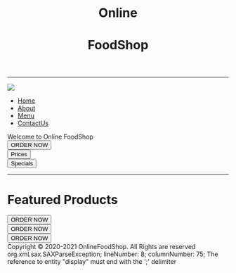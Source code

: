 <!-- Filename - index.html-->

<!DOCTYPE html>
<html lang="en">
<head>
    <link rel="stylesheet" href="style.css">
    <link
        href="https://fonts.googleapis.com/css2?family=Ubuntu+Mono&display=swap"
        rel="stylesheet">
</head>
<body>
    <header>
        <h1 id="top">Online</h1>
        <h1 id="top1">FoodShop</h1>
    </header>
    <hr>
    <nav id="navbar">
      <img src="https://media.geeksforgeeks.org/wp-content/uploads/20240711123257/jpeg-optimizer_2151336570.jpg">
        <ul id="navcontent">
            <li><a href="#">Home</a></li>
            <li><a href="#">About</a></li>
            <li><a href="#">Menu</a></li>
            <li><a href="contact.html">ContactUs</a></li>
        </ul>
    </nav>
    <div id="container1">
        <div id="row1">
            Welcome to Online FoodShop
        </div>
        <button class="btn">ORDER NOW</button>
        <div id="container3">
            <div id="row2">
                <button class="btn">Prices</button>
            </div>
            <div id="row3">
                <button class="btn">Specials</button>
            </div>
        </div>
    </div>
    <hr>
    <h1 id="top3">Featured Products</h1>
    <div id="container4">
        <div id="row4">
            <button class="btn">ORDER NOW</button>
        </div>
        <div id="row5">
            <button class="btn">ORDER NOW</button>
        </div>
        <div id="row6">
            <button class="btn">ORDER NOW</button>
        </div>
    </div>
    <footer>Copyright © 2020-2021 OnlineFoodShop.
        All Rights are reserved</footer>
</body>
</html>
org.xml.sax.SAXParseException; lineNumber: 8; columnNumber: 75; The reference to entity "display" must end with the ';' delimiter
